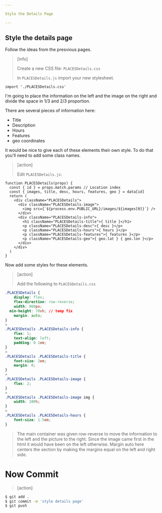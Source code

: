 ```yaml
---

Style the Details Page

---
```


## Style the details page

Follow the ideas from the presvious pages.

> [info]
>
> Create a new CSS file: `PLACESDetails.css`
>
> In `PLACESDetails.js` import your new stylesheet.
>
```JS
import './PLACESDetails.css'
```
>

I'm going to place the information on the left and the image on the right and divide the space in 1/3 and 2/3 proportion.

There are several pieces of information here:

- Title
- Description
- Hours
- Features
- geo coordinates

It would be nice to give each of these elements their own style. To do that you'll need to add some class names.

> [action]
>
> Edit `PLACESDetails.js`:
>
```JS
function PLACESDetails(props) {
  const { id } = props.match.params // Location index
  const { images, title, desc, hours, features, geo } = data[id]
  return (
    <div className="PLACESDetails">
      <div className="PLACESDetails-image">
        <img src={`${process.env.PUBLIC_URL}/images/${images[0]}`} />
      </div>
      <div className="PLACESDetails-info">
        <h1 className="PLACESDetails-title">{ title }</h1>
        <p className="PLACESDetails-desc">{ desc }</p>
        <p className="PLACESDetails-hours">{ hours }</p>
        <p className="PLACESDetails-features">{ features }</p>
        <p className="PLACESDetails-geo">{ geo.lat } { geo.lon }</p>
      </div>
    </div>
  )
}
```
>

Now add some styles for these elements.

> [action]
>
> Add the following to `PLACESDetails.css`
>
```css
.PLACESDetails {
    display: flex;
    flex-direction: row-reverse;
    width: 960px;
  min-height: 70vh; // temp fix
    margin: auto;
}
>
.PLACESDetails .PLACESDetails-info {
    flex: 1;
    text-align: left;
    padding: 0 1em;
}
>
.PLACESDetails .PLACESDetails-title {
    font-size: 2em;
    margin: 0;
}
>
.PLACESDetails .PLACESDetails-image {
    flex: 2;
}
>
.PLACESDetails .PLACESDetails-image img {
    width: 100%;
}
>
.PLACESDetails .PLACESDetails-hours {
    font-size: 1.5em;
}
```
>
> The main container was given row-reverse to move the information to the left and the picture to the right. Since the image came first in the html it would have been on the left otherwise. Margin auto here centers the section by making the margins equal on the left and right side.


# Now Commit

> [action]

```bash
$ git add .
$ git commit -m 'style details page'
$ git push
```